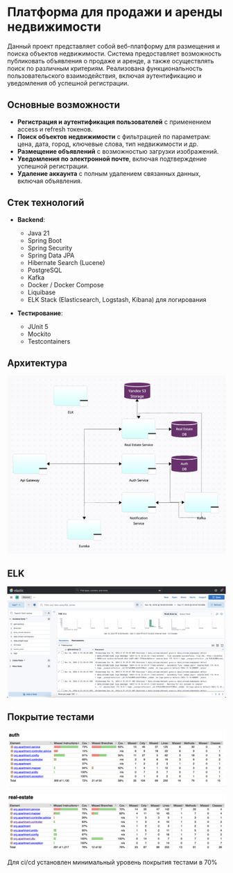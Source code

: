 # Платформа для продажи и аренды недвижимости

Данный проект представляет собой веб-платформу для размещения и поиска объектов недвижимости. Система предоставляет возможность публиковать объявления о продаже и аренде, а также осуществлять поиск по различным критериям. Реализована функциональность пользовательского взаимодействия, включая аутентификацию и уведомления об успешной регистрации.

## Основные возможности

- **Регистрация и аутентификация пользователей** с применением access и refresh токенов.
- **Поиск объектов недвижимости** с фильтрацией по параметрам: цена, дата, город, ключевые слова, тип недвижимости и др.
- **Размещение объявлений** с возможностью загрузки изображений.
- **Уведомления по электронной почте**, включая подтверждение успешной регистрации.
- **Удаление аккаунта** с полным удалением связанных данных, включая объявления.

## Стек технологий

- **Backend**:
    - Java 21
    - Spring Boot
    - Spring Security
    - Spring Data JPA
    - Hibernate Search (Lucene)
    - PostgreSQL
    - Kafka
    - Docker / Docker Compose
    - Liquibase
    - ELK Stack (Elasticsearch, Logstash, Kibana) для логирования

- **Тестирование**:
    - JUnit 5
    - Mockito
    - Testcontainers

## Архитектура

![architecture.png](./images/architecture.png)

## ELK

![elk.png](./images/elk.png)

## Покрытие тестами

![auth.png](images/auth.png)

![real_estate.png](images/real_estate.png)

Для ci/cd установлен минимальный уровень покрытия тестами в 70%
